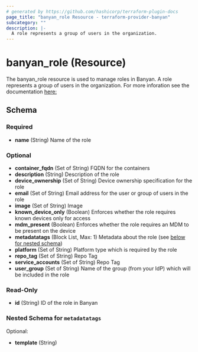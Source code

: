 ```yaml
---
# generated by https://github.com/hashicorp/terraform-plugin-docs
page_title: "banyan_role Resource - terraform-provider-banyan"
subcategory: ""
description: |-
  A role represents a group of users in the organization.
---
```


# banyan_role (Resource)

The banyan_role resource is used to manage roles in Banyan. A role represents a group of users in the organization. For more inforation see the documentation [here:](https://docs.banyanops.com/docs/feature-guides/administer-security-policies/roles/manage-roles/)

<!-- schema generated by tfplugindocs -->
## Schema

### Required

- **name** (String) Name of the role

### Optional

- **container_fqdn** (Set of String) FQDN for the containers
- **description** (String) Description of the role
- **device_ownership** (Set of String) Device ownership specification for the role
- **email** (Set of String) Email address for the user or group of users in the role
- **image** (Set of String) Image
- **known_device_only** (Boolean) Enforces whether the role requires known devices only for access
- **mdm_present** (Boolean) Enforces whether the role requires an MDM to be present on the device
- **metadatatags** (Block List, Max: 1) Metadata about the role (see [below for nested schema](#nestedblock--metadatatags))
- **platform** (Set of String) Platform type which is required by the role
- **repo_tag** (Set of String) Repo Tag
- **service_accounts** (Set of String) Repo Tag
- **user_group** (Set of String) Name of the group (from your IdP) which will be included in the role

### Read-Only

- **id** (String) ID of the role in Banyan

<a id="nestedblock--metadatatags"></a>
### Nested Schema for `metadatatags`

Optional:

- **template** (String)



